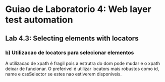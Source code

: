 # Guiao de Laboratorio 4:  Web layer test automation 

## Lab 4.3: Selecting elements with locators

### b) Utilizacao de locators para selecionar elementos
A utilizacao de xpath é fragil pois a estrutra do dom pode mudar e o xpath deixar de funcionar. O preferivel é utilizar locators mais robustos como id, name e cssSelector se estes nao estiverem disponiveis. 

